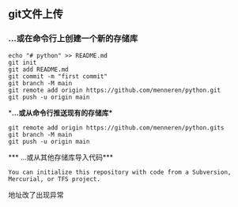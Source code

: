## git文件上传

### ...或在命令行上创建一个新的存储库

```
echo "# python" >> README.md
git init
git add README.md
git commit -m "first commit"
git branch -M main
git remote add origin https://github.com/menneren/python.git
git push -u origin main
```

***…或从命令行推送现有的存储库\***

```
git remote add origin https://github.com/menneren/python.gits
git branch -M main
git push -u origin main
```

*** …或从其他存储库导入代码\***

```
You can initialize this repository with code from a Subversion, Mercurial, or TFS project.
```

地址改了出现异常



 